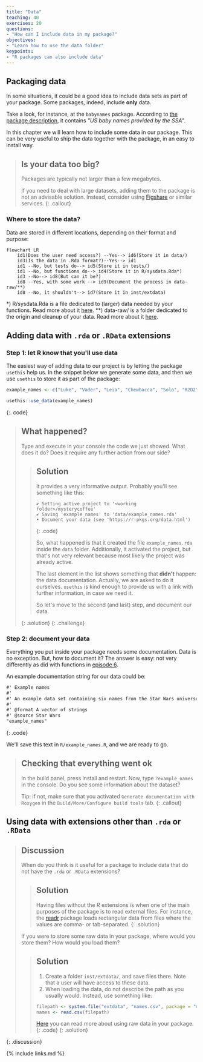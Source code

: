 ```yaml
---
title: "Data"
teaching: 40
exercises: 20
questions:
- "How can I include data in my package?"
objectives:
- "Learn how to use the data folder"
keypoints:
- "R packages can also include data"
---
```


## Packaging data

In some situations, it could be a good idea to include data sets as part of your package.
Some packages, indeed, include **only** data.

Take a look, for instance, at the `babynames` package.
According to [the package description](https://cran.r-project.org/web/packages/babynames/index.html), it contains _"US baby names provided by the SSA"_.

In this chapter we will learn how to include some data in our package.
This can be very useful to ship the data together with the package, in an easy to install way.

> ## Is your data too big?
> Packages are typically not larger than a few megabytes.
>
> If you need to deal with large datasets, adding them to the package is not an advisable solution.
> Instead, consider using [Figshare](https://figshare.com/) or similar services.
{: .callout}

### Where to store the data?

Data are stored in different locations, depending on their format and purpose:

```mermaid
flowchart LR
    id1(Does the user need access?) --Yes--> id6(Store it in data/)
    id3(Is the data in .Rda format?)--Yes--> id1
    id1 --No, but tests do--> id5(Store it in tests/)
    id1 --No, but functions do--> id4(Store it in R/sysdata.Rda*)
    id3 --No--> id8(But can it be?)
    id8 --Yes, with some work --> id9(Document the process in data-raw/**)
    id8 --No, it shouldn't--> id7(Store it in inst/extdata)
```
*) R/sysdata.Rda is a file dedicated to (larger) data needed by your functions. Read more about it [here](https://r-pkgs.org/Data.html#sec-data-sysdata). **) data-raw/ is a folder dedicated to the origin and cleanup of your data. Read more about it [here](https://r-pkgs.org/Data.html#sec-data-data-raw).


## Adding data with `.rda` or `.RData` extensions

### Step 1: let R know that you'll use data

The easiest way of adding data to our project is by letting the package `usethis` help us.
In the snippet below we generate some data, and then we use `usethis` to store it as part of the package:

~~~r
example_names <- c("Luke", "Vader", "Leia", "Chewbacca", "Solo", "R2D2")

usethis::use_data(example_names)
~~~ 
{:. code}

> ## What happened?
> Type and execute in your console the code we just showed.
> What does it do?
> Does it require any further action from our side?
> > ## Solution
> > It provides a very informative output.
> > Probably you'll see something like this:
> > ~~~
> > ✔ Setting active project to '<working folder>/mysterycoffee'
> > ✔ Saving 'example_names' to 'data/example_names.rda'
> > • Document your data (see 'https://r-pkgs.org/data.html')
> > ~~~
> > {: .code}
> >
> >
> > So, what happened is that it created the file `example_names.rda` inside the `data` folder.
> > Additionally, it activated the project, but that's not very relevant because most likely the project was already active.
> >
> > The last element in the list shows something that **didn't** happen: the data documentation.
> > Actually, we are asked to do it ourselves.
> > `usethis` is kind enough to provide us with a link with further information, in case we need it.
> >
> > So let's move to the second (and last) step, and document our data.
> > 
> {: .solution}
{: .challenge}

### Step 2: document your data

Everything you put inside your package needs some documentation.
Data is no exception.
But, how to document it?
The answer is easy: not very differently as did with functions in [episode 6](../06-documentation).

An example documentation string for our data could be:

~~~txt
#' Example names
#'
#' An example data set containing six names from the Star Wars universe
#'
#' @format A vector of strings
#' @source Star Wars
"example_names"
~~~
{: .code}

We'll save this text in `R/example_names.R`, and we are ready to go.

> ## Checking that everything went ok
>
> In the build panel, press install and restart.
> Now, type `?example_names` in the console.
> Do you see some information about the dataset?
>
> Tip: if not, make sure that you activated `Generate documentation with Roxygen` in the `Build/More/Configure build tools` tab.
{: .callout}


## Using data with extensions other than `.rda` or `.RData`

> ## Discussion
> When do you think is it useful for a package to include data that do not have the `.rda` or `.RData` extensions?
> > ## Solution
> > Having files without the _R_ extensions is when one of the main purposes of the package is to read external files. For instance, the  [readr](https://readr.tidyverse.org/) package loads rectangular data from files where the values are comma- or tab-separated. 
> {: .solution}
> 
> If you were to store some raw data in your package, where would you store them? How would you load them? 
> > ## Solution
> > 1. Create a folder `inst/extdata/`, and save files there. Note that a user will have access to these data.
> > 2. When loading the data, do not describe the path as you usually would. Instead, use something like: 
> > 
> > ```R
> > filepath <- system.file("extdata", "names.csv", package = "mysterycoffee")
> > names <- read.csv(filepath)
> > ``` 
> > [Here](https://r-pkgs.org/Data.html#sec-data-extdata) you can read more about using raw data in your package.
> > {: .code}
> {: .solution}
> 
{: .discussion}


{% include links.md %}
